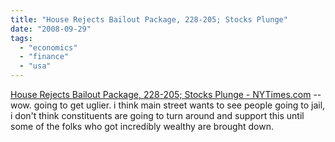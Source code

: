 ```yaml
---
title: "House Rejects Bailout Package, 228-205; Stocks Plunge"
date: "2008-09-29"
tags: 
  - "economics"
  - "finance"
  - "usa"
---
```


[House Rejects Bailout Package, 228-205; Stocks Plunge - NYTimes.com](http://www.nytimes.com/2008/09/30/business/30bailout.html?_r=1&hp&oref=slogin) -- wow. going to get uglier. i think main street wants to see people going to jail, i don't think constituents are going to turn around and support this until some of the folks who got incredibly wealthy are brought down.
